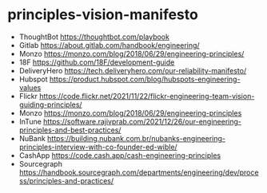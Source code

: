 # principles-vision-manifesto

- ThoughtBot https://thoughtbot.com/playbook
- Gitlab https://about.gitlab.com/handbook/engineering/
- Monzo https://monzo.com/blog/2018/06/29/engineering-principles/
- 18F https://github.com/18F/development-guide
- DeliveryHero https://tech.deliveryhero.com/our-reliability-manifesto/
- Hubspot https://product.hubspot.com/blog/hubspots-engineering-values
- Flickr https://code.flickr.net/2021/11/22/flickr-engineering-team-vision-guiding-principles/
- Monzo https://monzo.com/blog/2018/06/29/engineering-principles
- InTune https://software.rajivprab.com/2021/12/26/our-engineering-principles-and-best-practices/
- NuBank https://building.nubank.com.br/nubanks-engineering-principles-interview-with-co-founder-ed-wible/
- CashApp https://code.cash.app/cash-engineering-principles
- Sourcegraph https://handbook.sourcegraph.com/departments/engineering/dev/process/principles-and-practices/
